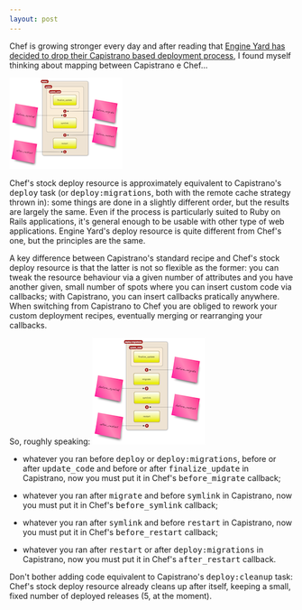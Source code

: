 ```yaml
---
layout: post
---
```

Chef is growing stronger every day and after reading that [Engine Yard has
decided to drop their Capistrano based deployment
process](http://www.engineyard.com/blog/2011/appcloud-cli-deploy-process-is-the-future/),
I found myself thinking about mapping between Capistrano e Chef...

<p><a href="/images/posts/deploy-to-chef.png" target="_blank"><img
src="/images/posts/deploy-to-chef-thumbnail.png" class="float-right"
alt="Capistrano's deploy task to Chef's deploy resource" title="Capistrano's
deploy task to Chef's deploy resource"/></a></p>

Chef's stock deploy resource is approximately equivalent to Capistrano's
<tt>deploy</tt> task (or <tt>deploy:migrations</tt>, both with the remote
cache strategy thrown in): some things are done in a slightly different order,
but the results are largely the same. Even if the process is particularly
suited to Ruby on Rails applications, it's general enough to be usable with
other type of web applications. Engine Yard's deploy resource is quite
different from Chef's one, but the principles are the same.

A key difference between Capistrano's standard recipe and Chef's stock deploy
resource is that the latter is not so flexible as the former: you can tweak
the resource behaviour via a given number of attributes and you have another
given, small number of spots where you can insert custom code via callbacks;
with Capistrano, you can insert callbacks pratically anywhere. When switching
from Capistrano to Chef you are obliged to rework your custom deployment
recipes, eventually merging or rearranging your callbacks.

So, roughly speaking:
<a href="/images/posts/deploy-migrations-to-chef.png" target="_blank"><img
src="/images/posts/deploy-migrations-to-chef-thumbnail.png"
class="float-right" alt="Capistrano's deploy:migrations to Chef's deploy
resource" title="Capistrano's deploy:migrations to Chef's deploy
resource"/></a>

* whatever you ran before <tt>deploy</tt> or <tt>deploy:migrations</tt>,
  before or after <tt>update_code</tt> and before or after
  <tt>finalize_update</tt> in Capistrano, now you must put it in Chef's
  <tt>before_migrate</tt> callback;

* whatever you ran after <tt>migrate</tt> and before <tt>symlink</tt> in
  Capistrano, now you must put it in Chef's <tt>before_symlink</tt> callback;

* whatever you ran after <tt>symlink</tt> and before <tt>restart</tt> in
  Capistrano, now you must put it in Chef's <tt>before_restart</tt> callback;

* whatever you ran after <tt>restart</tt> or after <tt>deploy:migrations</tt>
  in Capistrano, now you must put it in Chef's <tt>after_restart</tt>
  callback.

Don't bother adding code equivalent to Capistrano's <tt>deploy:cleanup</tt>
task: Chef's stock deploy resource already cleans up after itself, keeping a
small, fixed number of deployed releases (5, at the moment).
